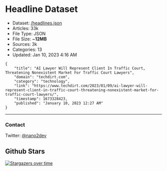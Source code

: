 # Headline Dataset

- Dataset: [/headlines.json](https://raw.githubusercontent.com/fwd/news/master/headlines.json) 
- Articles: 33k
- File Type: JSON
- File Size: ~**12MB**
- Sources: 3k
- Categories: 13
- Updated: Jan 10, 2023 4:16 AM

```
{
    "title": "AI Lawyer Will Represent Client In Traffic Court, Threatening Nonexistent Market For Traffic Court Lawyers",
    "domain": "techdirt.com",
    "category": "technology",
    "link": "https://www.techdirt.com/2023/01/09/ai-lawyer-will-represent-client-in-traffic-court-threatening-nonexistent-market-for-traffic-court-lawyers/",
    "timestamp": 1673328423,
    "published": "January 10, 2023 12:27 AM"
}
```

---

### Contact 

Twitter: [@nano2dev](https://twitter.com/nano2dev)

## Github Stars

[![Stargazers over time](https://starchart.cc/fwd/news.svg)](https://starchart.cc/fwd/news)
